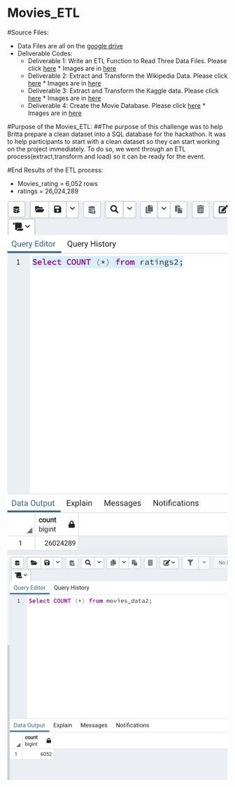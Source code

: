 # Movies_ETL
#Source Files: 
* Data Files are all on the [google drive](https://drive.google.com/drive/folders/10zfnIA7se47XhiH8GFPzueMhzoCH0Hmk?usp=sharing)
* Deliverable Codes: 
   * Deliverable 1: Write an ETL Function to Read Three Data Files. Please click [here](https://github.com/icheung487/Movies_ETL/blob/main/ETL_function_test.ipynb)
            * Images are in [here](https://github.com/icheung487/Movies_ETL/tree/main/Images%20D1)   
   * Deliverable 2: Extract and Transform the Wikipedia Data. Please click [here](https://github.com/icheung487/Movies_ETL/blob/main/ETL_clean_wiki_movies.ipynb)
            * Images are in [here](https://github.com/icheung487/Movies_ETL/tree/main/Images%20D2)    
   * Deliverable 3: Extract and Transform the Kaggle data. Please click [here](https://github.com/icheung487/Movies_ETL/blob/main/ETL_clean_kaggle_data.ipynb)
            * Images are in [here](https://github.com/icheung487/Movies_ETL/tree/main/Images%20D3)
   * Deliverable 4: Create the Movie Database. Please click [here](https://github.com/icheung487/Movies_ETL/blob/main/ETL_create_database.ipynb)
            * Images are in [here](https://github.com/icheung487/Movies_ETL/tree/main/Images%20D4)
 
 #Purpose of the Movies_ETL: 
 ##The purpose of this challenge was to help Britta prepare a clean dataset into a SQL database for the hackathon.  It was to help participants to start with a clean dataset so they can start working on the project immediately.  To do so, we went through an ETL process(extract,transform and load) so it can be ready for the event.
 
#End Results of the ETL process: 
* Movies_rating = 6,052 rows
* ratings = 26,024,289


 ![image](https://github.com/icheung487/Movies_ETL/blob/main/Images%20D4/Ratings_count.png)
 ![image](https://github.com/icheung487/Movies_ETL/blob/main/Images%20D4/Movies_count.png)

 
